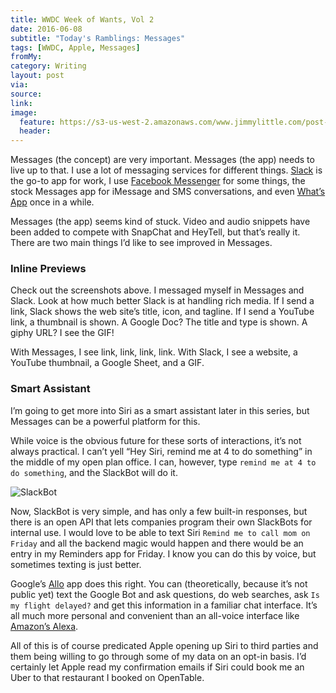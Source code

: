 ```yaml
---
title: WWDC Week of Wants, Vol 2
date: 2016-06-08
subtitle: "Today's Ramblings: Messages"
tags: [WWDC, Apple, Messages]
fromMy: 
category: Writing
layout: post
via: 
source: 
link: 
image:
  feature: https://s3-us-west-2.amazonaws.com/www.jimmylittle.com/post-images/messages-v-slack.jpg
  header:
---
```


Messages (the concept) are very important.  Messages (the app) needs to live up to that.  I use a lot of messaging services for different things.  [Slack][1] is the go-to app for work, I use [Facebook Messenger][2] for some things, the stock Messages app for iMessage and SMS conversations, and even [What’s App][3] once in a while.  

Messages (the app) seems kind of stuck.  Video and audio snippets have been added to compete with SnapChat and HeyTell, but that’s really it.  There are two main things I’d like to see improved in Messages.

<!-- more -->

### Inline Previews

Check out the screenshots above.  I messaged myself in Messages and Slack.  Look at how much better Slack is at handling rich media.  If I send a link, Slack shows the web site’s title, icon, and tagline.  If I send a YouTube link, a thumbnail is shown.  A Google Doc? The title and type is shown.  A giphy URL? I see the GIF!

With Messages, I see link, link, link, link.  With Slack, I see a website, a YouTube thumbnail, a Google Sheet, and a GIF.

### Smart Assistant
I’m going to get more into Siri as a smart assistant later in this series, but Messages can be a powerful platform for this.  

While voice is the obvious future for these sorts of interactions, it’s not always practical.  I can’t yell “Hey Siri, remind me at 4 to do something” in the middle of my open plan office.  I can, however, type `remind me at 4 to do something`, and the SlackBot will do it.

![SlackBot](https://s3-us-west-2.amazonaws.com/www.jimmylittle.com/post-images/slackbot.jpg)

Now, SlackBot is very simple, and has only a few built-in responses, but there is an open API that lets companies program their own SlackBots for internal use.  I would love to be able to text Siri `Remind me to call mom on Friday` and all the backend magic would happen and there would be an entry in my Reminders app for Friday.  I know you can do this by voice, but sometimes texting is just better.

Google’s [Allo][4] app does this right.  You can (theoretically, because it’s not public yet) text the Google Bot and ask questions, do web searches, ask `Is my flight delayed?` and get this information in a familiar chat interface.  It’s all much more personal and convenient than an all-voice interface like [Amazon’s Alexa][5].

All of this is of course predicated Apple opening up Siri to third parties and them being willing to go through some of my data on an opt-in basis.  I’d certainly let Apple read my confirmation emails if Siri could book me an Uber to that restaurant I booked on OpenTable.

[1]: https://appsto.re/us/5mE4K.i?at=1001|3C5&ct=cocktailsandcoffee
[2]: https://appsto.re/us/lTtgB.i?at=1001|3C5&ct=cocktailsandcoffee
[3]: https://appsto.re/us/ny-Gs.i%3Fat=1001%7C3C5&ct=cocktailsandcoffee
[4]: https://googleblog.blogspot.com/2016/05/allo-duo-apps-messaging-video.html
[5]: http://amzn.to/1ZCF1jX